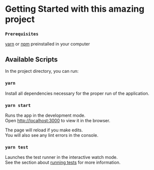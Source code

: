 # Getting Started with this amazing project

### `Prerequisites`
[yarn](https://yarnpkg.com/) or [npm](https://www.npmjs.com/) preinstalled in your computer

## Available Scripts

In the project directory, you can run:

### `yarn`

Install all dependencies necessary for the proper run of the application.

### `yarn start`

Runs the app in the development mode.\
Open [http://localhost:3000](http://localhost:3000) to view it in the browser.

The page will reload if you make edits.\
You will also see any lint errors in the console.

### `yarn test`

Launches the test runner in the interactive watch mode.\
See the section about [running tests](https://facebook.github.io/create-react-app/docs/running-tests) for more information.
